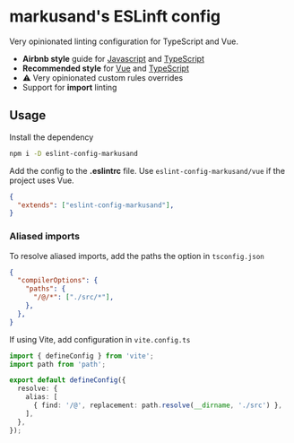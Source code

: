 # markusand's ESLinft config

Very opinionated linting configuration for TypeScript and Vue.

- **Airbnb style** guide for [Javascript](https://github.com/airbnb/javascript) and [TypeScript](https://typescript-eslint.io/rules/)
- **Recommended style** for [Vue](https://eslint.vuejs.org/rules/) and [TypeScript](https://github.com/vuejs/eslint-config-typescript)
- :warning: Very opinionated custom rules overrides
- Support for **import** linting

## Usage

Install the dependency

```bash
npm i -D eslint-config-markusand
```

Add the config to the **.eslintrc** file. Use `eslint-config-markusand/vue` if the project uses Vue.

```json
{
  "extends": ["eslint-config-markusand"],
}
```

### Aliased imports

To resolve aliased imports, add the paths the option in `tsconfig.json`

```json
{
  "compilerOptions": {
    "paths": {
      "/@/*": ["./src/*"],
    },
  },
}
```

If using Vite, add configuration in `vite.config.ts`

```ts
import { defineConfig } from 'vite';
import path from 'path';

export default defineConfig({
  resolve: {
    alias: [
      { find: '/@', replacement: path.resolve(__dirname, './src') },
    ],
  },
});
```
